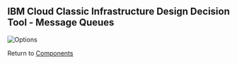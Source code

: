 ## IBM Cloud Classic Infrastructure Design Decision Tool - Message Queues

![Options](/images/message_queues.png)

Return to [Components](/README.md)
